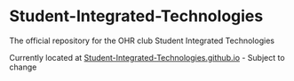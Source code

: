 # Student-Integrated-Technologies
The official repository for the OHR club Student Integrated Technologies


Currently located at [Student-Integrated-Technologies.github.io](https://doechromium.github.io/Student-Integrated-Technologies/) - Subject to change

